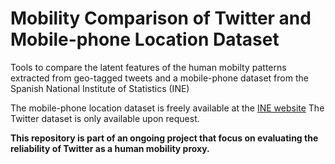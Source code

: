 # Mobility Comparison of Twitter and Mobile-phone Location Dataset

Tools to compare the latent features of the human mobilty patterns extracted from geo-tagged tweets and a mobile-phone dataset from the Spanish National Institute of Statistics (INE)

The mobile-phone location dataset is freely available at the [INE website](https://www.ine.es/covid/covid_movilidad.htm)
The Twitter dataset is only available upon request.

**This repository is part of an ongoing project that focus on evaluating the reliability of Twitter as a human mobility proxy.**
